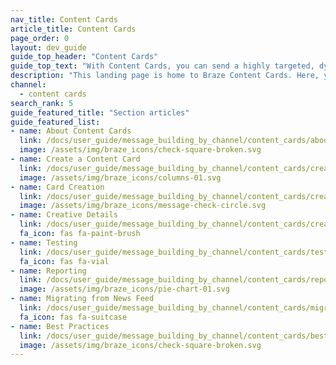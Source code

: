 ```yaml
---
nav_title: Content Cards
article_title: Content Cards
page_order: 0
layout: dev_guide
guide_top_header: "Content Cards"
guide_top_text: "With Content Cards, you can send a highly targeted, dynamic stream of rich content to your customers within the apps they love without interrupting their experience. In addition, Content Cards support more personalized features, including card pinning, card dismissal, API-based delivery, Connected Content, custom card expiration times, card analytics, and easy coordination with push notifications. <br><br>Content Cards are available as an add-on feature. To get started with Content Cards, reach out to your Braze customer success manager."
description: "This landing page is home to Braze Content Cards. Here, you can find articles on how to create a Content Card, how to customize your Content Cards, testing, reporting, and more."
channel:
  - content cards
search_rank: 5
guide_featured_title: "Section articles"
guide_featured_list:
- name: About Content Cards
  link: /docs/user_guide/message_building_by_channel/content_cards/about/
  image: /assets/img/braze_icons/check-square-broken.svg
- name: Create a Content Card
  link: /docs/user_guide/message_building_by_channel/content_cards/create/
  image: /assets/img/braze_icons/columns-01.svg
- name: Card Creation
  link: /docs/user_guide/message_building_by_channel/content_cards/create/card_creation
  image: /assets/img/braze_icons/message-check-circle.svg
- name: Creative Details
  link: /docs/user_guide/message_building_by_channel/content_cards/creative_details/
  fa_icon: fas fa-paint-brush
- name: Testing
  link: /docs/user_guide/message_building_by_channel/content_cards/testing/
  fa_icon: fas fa-vial
- name: Reporting
  link: /docs/user_guide/message_building_by_channel/content_cards/reporting/
  image: /assets/img/braze_icons/pie-chart-01.svg
- name: Migrating from News Feed
  link: /docs/user_guide/message_building_by_channel/content_cards/migrating_from_news_feed/
  fa_icon: fas fa-suitcase
- name: Best Practices
  link: /docs/user_guide/message_building_by_channel/content_cards/best_practices
  image: /assets/img/braze_icons/check-square-broken.svg
---
```

<br><br>
